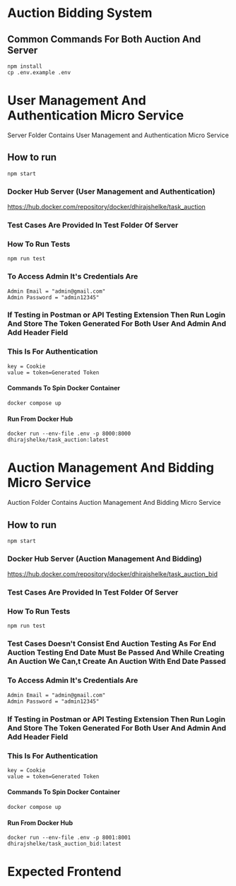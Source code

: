 # Auction Bidding System 

## Common Commands For Both Auction And Server
```
npm install
cp .env.example .env
```

# <b> User Management And Authentication Micro Service </b>
 Server Folder Contains User Management and Authentication Micro Service 

## How to run
```
npm start
```
### Docker Hub Server (User Management and Authentication)
https://hub.docker.com/repository/docker/dhirajshelke/task_auction

### Test Cases Are Provided In Test Folder Of Server
### How To Run Tests
```
npm run test
```

### To Access Admin It's Credentials Are
```
Admin Email = "admin@gmail.com"
Admin Password = "admin12345"
```

### If Testing in Postman or API Testing Extension Then Run Login And Store The Token Generated For Both User And Admin And Add Header Field 
<h3>This Is For Authentication</h3>

```
key = Cookie
value = token=Generated Token
```

<h4>Commands To Spin Docker Container</h4>

```
docker compose up
```
<h4>Run From Docker Hub</h4>

```
docker run --env-file .env -p 8000:8000 dhirajshelke/task_auction:latest
```
# <b> Auction Management And Bidding Micro Service </b>
 Auction Folder Contains Auction Management And Bidding Micro Service 

## How to run
```
npm start
```
### Docker Hub Server (Auction Management And Bidding)
https://hub.docker.com/repository/docker/dhirajshelke/task_auction_bid

### Test Cases Are Provided In Test Folder Of Server
### How To Run Tests
```
npm run test
```
### Test Cases Doesn't Consist End Auction Testing As For End Auction Testing End Date Must Be Passed And While Creating An Auction We Can,t Create An Auction With End Date Passed
### To Access Admin It's Credentials Are
```
Admin Email = "admin@gmail.com"
Admin Password = "admin12345"
```

### If Testing in Postman or API Testing Extension Then Run Login And Store The Token Generated For Both User And Admin And Add Header Field
<h3>This Is For Authentication</h3>

```
key = Cookie
value = token=Generated Token
```

<h4>Commands To Spin Docker Container</h4>

```
docker compose up
```
<h4>Run From Docker Hub</h4>

```
docker run --env-file .env -p 8001:8001 dhirajshelke/task_auction_bid:latest
```

# <b>Expected Frontend</b>